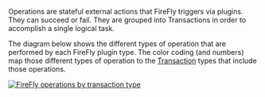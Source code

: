 Operations are stateful external actions that FireFly triggers via plugins. They can succeed or fail.
They are grouped into Transactions in order to accomplish a single logical task.

The diagram below shows the different types of operation that are performed by each
FireFly plugin type. The color coding (and numbers) map those different types of operation
to the [Transaction](./transaction.html) types that include those operations.

[![FireFly operations by transaction type](../../images/operations_by_transaction_type.jpg)](../../images/operations_by_transaction_type.jpg)